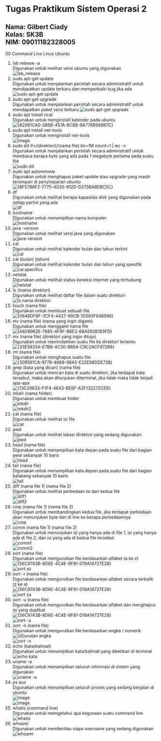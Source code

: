 # Tugas Praktikum Sistem Operasi 2
Nama: Gilbert Ciady  
Kelas: SK3B  
NIM: 09011182328005  
---  
50 Command Line Linux Ubuntu
1. lsb release -a  
   Digunakan untuk melihat versi ubuntu yang digunakan  
   ![lsb_release](https://github.com/user-attachments/assets/dfde309f-5b57-43a2-a4e6-b7c35827c837)  
2. sudo apt-get update  
   Digunakan untuk menjalankan perintah secara administratif untuk mendapatkan update terbaru dan memperbaiki bug jika ada  
   ![sudo apt-get update](https://github.com/user-attachments/assets/5798576d-cbd1-4244-89f6-d2a30bea365b)  
3. sudo apt-get upgrade  
   Digunakan untuk menjalankan perintah secara administratif untuk mendapatkan paket versi terbaru
   ![sudo apt-get upgrade](https://github.com/user-attachments/assets/cecd69aa-e4b8-4796-9862-3fdeaca67276)
4. sudo apt install ncal  
   Digunakan untuk menginstall kalender pada ubuntu  
   ![{820B1CA0-2B6B-457A-8C8B-9A776B56987C}](https://github.com/user-attachments/assets/789f13a5-afc5-40a7-b427-5ca302188988)
5. sudo apt install net-tools  
   Digunakan untuk menginstall net-tools  
   ![image](https://github.com/user-attachments/assets/e6a1fc50-3818-4a34-86bf-185ec70b4439)
6. sudo dd if=/(direktori)/(nama file) bs=1M count=1 | wc -c  
   Digunakan untuk menjalankan perintah secara administratif untuk membaca berapa byte yang ada pada 1 megabyte pertama pada suatu file  
   ![sudo dd](https://github.com/user-attachments/assets/8ed6ebda-7e22-414a-a152-8375ade29bee)
7. sudo apt autoremove  
   Digunakan untuk menghapus paket update atau upgrade yang masih tersimpan di penyimpanan ubuntu  
   ![{8F57B8F2-7775-4D25-912D-D375BABEBC5C}](https://github.com/user-attachments/assets/05832043-aa6e-4c93-b624-a699f41483c8)  
8. df  
   Digunakan untuk melihat berapa kapasitas disk yang digunakan pada setiap partisi yang ada  
   ![df](https://github.com/user-attachments/assets/4940f48e-3814-4061-8397-435b2e27c074)  
9. hostname  
   Digunakan untuk menampilkan nama komputer  
   ![hostname](https://github.com/user-attachments/assets/d806967e-e9b1-4a74-afe1-14cddc3b1a90)  
10. java -version  
   Digunakan untuk melihat versi java yang digunakan  
   ![java-version](https://github.com/user-attachments/assets/7cbe72fe-615b-4676-bf13-621e4ab9bfd5)  
11. cal  
   Digunakan untuk melihat kalender bulan dan tahun terkini  
   ![cal](https://github.com/user-attachments/assets/4697c519-1ad7-4af3-8a6d-99268b2299a6)  
12. cal (bulan) (tahun)  
    Digunakan untuk melihat kalender bulan dan tahun yang spesifik  
    ![cal specifics](https://github.com/user-attachments/assets/d3ab9386-6ea4-40e3-a2a1-66824da73f75)  
13. netstat  
    Digunakan untuk melihat status koneksi internet yang terhubung  
    ![netstat](https://github.com/user-attachments/assets/c6f9d026-c9b3-4cde-8623-44891423e731)  
14. ls /(nama direktori)  
    Digunakan untuk melihat daftar file dalam suatu direktori  
    ![ls nama direktori](https://github.com/user-attachments/assets/99bcc699-9ac6-416c-91bb-79b2ee6c0c74)
15. touch (nama file)  
    Digunakan untuk membuat sebuah file  
    ![{0848DF8F-3CF4-4427-89CB-1D583F648566}](https://github.com/user-attachments/assets/7a9d5a62-f2f4-4dd9-a471-af8349ab35ed)
16. mv (nama file) (nama yang ingin diganti)  
    Digunakan untuk mengganti nama file  
    ![{A828962E-7685-4F9F-B6E2-68A592B183FD}](https://github.com/user-attachments/assets/9c0ba1c7-2a05-425a-8bda-901e9939224b)  
17. mv (nama file) (direktori yang ingin dituju)  
    Digunakan untuk memindahkan suatu file ke direktori tertentu  
    ![{33E5933A-E7B8-4C30-8864-C9C2ACF97268}](https://github.com/user-attachments/assets/70e362b4-e495-481e-88d0-dd2ec938c4b7)  
18. rm (nama file)  
    Digunakan untuk menghapus suatu file  
    ![{309561CA-9778-4689-98A5-E22E58DDE73B}](https://github.com/user-attachments/assets/ed54efec-07a9-4976-aee4-1022a85cadf0)  
19. grep (kata yang dicari) (nama file)  
    Digunakan untuk mencari kata di suatu direktori, jika terdapat kata tersebut, maka akan ditunjukan diterminal, jika tidak maka tidak terjadi apa-apa  
    ![{13C29633-F1F4-4643-BE6F-A2F132272CE6}](https://github.com/user-attachments/assets/ab5a29d2-be5c-4321-9495-e47e67605490)  
20. mkdir (nama folder)  
    Digunakan untuk membuat folder  
    ![mkdir](https://github.com/user-attachments/assets/6d191d07-873d-4d11-a7e2-337ef1ba68fe)  
    ![mkdir2](https://github.com/user-attachments/assets/5c66b8b4-d5ed-47b8-b5c8-16368e16a6b0)  
21. cat (nama file)  
    Digunakan untuk melihat isi file  
    ![cat](https://github.com/user-attachments/assets/874357be-a581-4dec-87bc-6fe2eaa8c9ff)  
22. pwd  
    Digunakan untuk melihat lokasi direktori yang sedang digunakan  
    ![pwd](https://github.com/user-attachments/assets/7d7042bc-ff63-44f3-a68d-be8b1570450b)
23. head (nama file)  
    Digunakan untuk menampilkan kata depan pada suatu file dari bagian awal sebanyak 10 baris  
    ![head](https://github.com/user-attachments/assets/157e7069-e7cd-4eab-bf64-944d083ac516)
24. tail (nama file)  
    Digunakan untuk menampilkan kata depan pada suatu file dari bagian belakang sebanyak 10 baris  
    ![tail](https://github.com/user-attachments/assets/05c8a36a-a053-4ece-a1de-3791eea47171)
25. diff (nama file 1) (nama file 2)  
    Digunakan untuk melihat perbedaan isi dari kedua file  
    ![diff1](https://github.com/user-attachments/assets/daa34b85-c435-4c3c-9cb0-cf089b6651bb)  
    ![diff2](https://github.com/user-attachments/assets/fe11fa24-e14c-457f-931a-a24a893e3b82)  
26. cmp (nama file 1) (nama file 2)  
    Digunakan untuk membandingkan kedua file, jika terdapat perbedaan akan menunjukan byte dan di line ke berapa perbedaannya  
    ![cmp](https://github.com/user-attachments/assets/98f02070-a44b-4402-8e0f-46ceae23caa2)  
27. comm (nama file 1) (nama file 2)  
    Digunakan untuk menunjukan isi yang hanya ada di file 1, isi yang hanya ada di file 2, dan isi yang ada di kedua file tersebut  
    ![comm1](https://github.com/user-attachments/assets/c8bf56f6-14ec-43a0-84ff-1e8efd51a6f0)  
    ![comm2](https://github.com/user-attachments/assets/d7424be4-e81f-408d-93df-820559cb7b85)
28. sort (nama file)  
    Digunakan untuk mengurutkan file berdasarkan alfabet (a ke z)  
    ![{56C9743B-8D6E-4C4E-8F81-D19A14727E28}](https://github.com/user-attachments/assets/b7846bdd-c165-495a-a9d0-4c9ac81c8389)  
    ![sort az](https://github.com/user-attachments/assets/22b7db2d-9d08-4e5a-897b-35b517e3ab56)  
29. sort -r (nama file)  
    Digunakan untuk mengurutkan file berdasarkan alfabet secara terbalik (z ke a)  
    ![{56C9743B-8D6E-4C4E-8F81-D19A14727E28}](https://github.com/user-attachments/assets/a5b73c67-097f-4e99-8e9f-205036982f6a)  
    ![sort za](https://github.com/user-attachments/assets/234d88bb-3038-4198-8a45-9fd80d932601)
30. sort -u (nama file)  
    Digunakan untuk mengurutkan file berdasarkan alfabet dan menghapus isi yang duplikat  
    ![{56C9743B-8D6E-4C4E-8F81-D19A14727E28}](https://github.com/user-attachments/assets/b7846bdd-c165-495a-a9d0-4c9ac81c8389)  
    ![sort -u](https://github.com/user-attachments/assets/4b776758-f7c5-45c2-8a6e-7d7656b07a2a)  
31. sort -n (nama file)  
    Digunakan untuk mengurutkan file berdasarkan angka / numerik  
    ![(iG)urutan angka](https://github.com/user-attachments/assets/c4ff78f5-4f06-4a63-8022-9031f0a56bb7)  
    ![sort -n](https://github.com/user-attachments/assets/9e8c7f60-6601-48a6-8657-82c9be791e15)  
32. echo (kata/kalimat)  
    Digunakan untuk menampilkan kata/kalimat yang diketikan di terminal  
    ![echo kata](https://github.com/user-attachments/assets/1ee6e4c2-cd25-48a9-a6fb-f3d9987f77b8)  
33. uname -a  
    Digunakan untuk menampilkan seluruh informasi di sistem yang digunakan  
    ![uname -a](https://github.com/user-attachments/assets/dd668ee8-2e26-4f46-8009-9d13b0cc301b)  
34. ps aux  
    Digunakan untuk menampilkan seluruh proses yang sedang berjalan di ubuntu  
    ![image](https://github.com/user-attachments/assets/0bac4201-17b4-4196-81d2-84db8543862d)  
    ![image](https://github.com/user-attachments/assets/952556a7-4f9d-4a90-b5c3-3920bc374091)  
35. whatis (command line)  
    Digunakan untuk memgetahui apa kegunaan suatu command line  
    ![whatis](https://github.com/user-attachments/assets/2aaf6d3a-6026-4ca0-9801-40073e5b19fb)  
36. whoami  
    Digunakan untuk memberitau siapa username yang sedang digunakan  
    ![whoami](https://github.com/user-attachments/assets/e868f234-d1cb-41c2-864a-54bce94f2c69)  


    
